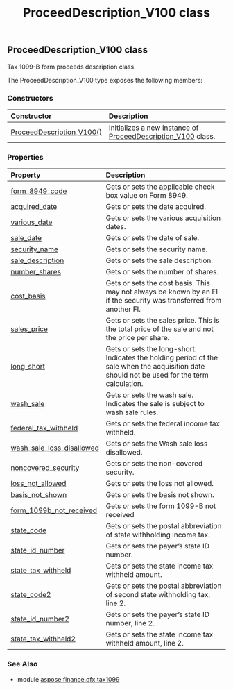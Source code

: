 ﻿---
title: ProceedDescription_V100 class
second_title: Aspose.Finance for Python via .NET API References
description: 
type: docs
weight: 80
url: /python-net/aspose.finance.ofx.tax1099/proceeddescription_v100/
is_root: false
---

## ProceedDescription_V100 class

Tax 1099-B form proceeds description class.



The ProceedDescription_V100 type exposes the following members:

### Constructors
| Constructor | Description |
| :- | :- |
| [ProceedDescription_V100()](/finance/python-net/aspose.finance.ofx.tax1099/proceeddescription_v100/__init__/#) | Initializes a new instance of [ProceedDescription_V100](/finance/python-net/aspose.finance.ofx.tax1099/proceeddescription_v100) class. |


### Properties
| Property | Description |
| :- | :- |
| [form_8949_code](/finance/python-net/aspose.finance.ofx.tax1099/proceeddescription_v100/form_8949_code) | Gets or sets the applicable check box value on Form 8949. |
| [acquired_date](/finance/python-net/aspose.finance.ofx.tax1099/proceeddescription_v100/acquired_date) | Gets or sets the date acquired. |
| [various_date](/finance/python-net/aspose.finance.ofx.tax1099/proceeddescription_v100/various_date) | Gets or sets the various acquisition dates. |
| [sale_date](/finance/python-net/aspose.finance.ofx.tax1099/proceeddescription_v100/sale_date) | Gets or sets the date of sale. |
| [security_name](/finance/python-net/aspose.finance.ofx.tax1099/proceeddescription_v100/security_name) | Gets or sets the security name. |
| [sale_description](/finance/python-net/aspose.finance.ofx.tax1099/proceeddescription_v100/sale_description) | Gets or sets the sale description. |
| [number_shares](/finance/python-net/aspose.finance.ofx.tax1099/proceeddescription_v100/number_shares) | Gets or sets the number of shares. |
| [cost_basis](/finance/python-net/aspose.finance.ofx.tax1099/proceeddescription_v100/cost_basis) | Gets or sets the cost basis. This may not always be known by an FI if the security was transferred from another FI. |
| [sales_price](/finance/python-net/aspose.finance.ofx.tax1099/proceeddescription_v100/sales_price) | Gets or sets the sales price. This is the total price of the sale and not the price per share. |
| [long_short](/finance/python-net/aspose.finance.ofx.tax1099/proceeddescription_v100/long_short) | Gets or sets the long-short. Indicates the holding period of the sale when the acquisition date should not be used for the term calculation. |
| [wash_sale](/finance/python-net/aspose.finance.ofx.tax1099/proceeddescription_v100/wash_sale) | Gets or sets the wash sale. Indicates the sale is subject to wash sale rules. |
| [federal_tax_withheld](/finance/python-net/aspose.finance.ofx.tax1099/proceeddescription_v100/federal_tax_withheld) | Gets or sets the federal income tax withheld. |
| [wash_sale_loss_disallowed](/finance/python-net/aspose.finance.ofx.tax1099/proceeddescription_v100/wash_sale_loss_disallowed) | Gets or sets the Wash sale loss disallowed. |
| [noncovered_security](/finance/python-net/aspose.finance.ofx.tax1099/proceeddescription_v100/noncovered_security) | Gets or sets the non-covered security. |
| [loss_not_allowed](/finance/python-net/aspose.finance.ofx.tax1099/proceeddescription_v100/loss_not_allowed) | Gets or sets the loss not allowed. |
| [basis_not_shown](/finance/python-net/aspose.finance.ofx.tax1099/proceeddescription_v100/basis_not_shown) | Gets or sets the basis not shown. |
| [form_1099b_not_received](/finance/python-net/aspose.finance.ofx.tax1099/proceeddescription_v100/form_1099b_not_received) | Gets or sets the form 1099-B not received |
| [state_code](/finance/python-net/aspose.finance.ofx.tax1099/proceeddescription_v100/state_code) | Gets or sets the postal abbreviation of state withholding income tax. |
| [state_id_number](/finance/python-net/aspose.finance.ofx.tax1099/proceeddescription_v100/state_id_number) | Gets or sets the payer’s state ID number. |
| [state_tax_withheld](/finance/python-net/aspose.finance.ofx.tax1099/proceeddescription_v100/state_tax_withheld) | Gets or sets the state income tax withheld amount. |
| [state_code2](/finance/python-net/aspose.finance.ofx.tax1099/proceeddescription_v100/state_code2) | Gets or sets the postal abbreviation of second state withholding tax, line 2. |
| [state_id_number2](/finance/python-net/aspose.finance.ofx.tax1099/proceeddescription_v100/state_id_number2) | Gets or sets the payer’s state ID number, line 2. |
| [state_tax_withheld2](/finance/python-net/aspose.finance.ofx.tax1099/proceeddescription_v100/state_tax_withheld2) | Gets or sets the state income tax withheld amount, line 2. |


### See Also

* module [aspose.finance.ofx.tax1099](../)
